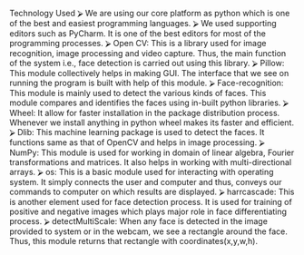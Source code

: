 Technology Used
⮚ We are using our core platform as python which is one of the best and easiest programming languages.
⮚ We used supporting editors such as PyCharm. It is one of the best editors for most of the programming processes.
⮚ Open CV: This is a library used for image recognition, image processing and video capture. Thus, the main function of the 
system i.e., face detection is carried out using this library.
⮚ Pillow: This module collectively helps in making GUI. The interface that we see on running the program is built with help 
of this module.
⮚ Face-recognition: This module is mainly used to detect the various kinds of faces. This module compares and identifies the 
faces using in-built python libraries.
⮚ Wheel: It allow for faster installation in the package distribution process. Whenever we install anything in python wheel 
makes its faster and efficient.
⮚ Dlib: This machine learning package is used to detect the faces. It functions same as that of OpenCV and helps in image 
processing.
⮚ NumPy: This module is used for working in domain of linear algebra, Fourier transformations and matrices. It also helps in 
working with multi-directional arrays.
⮚ os: This is a basic module used for interacting with operating system. It simply connects the user and computer and thus, 
conveys our commands to computer on which results are displayed.
⮚ harrcascade: This is another element used for face detection process. It is used for training of positive and negative images 
which plays major role in face differentiating process.
⮚ detectMultiScale: When any face is detected in the image provided to system or in the webcam, we see a rectangle around 
the face. Thus, this module returns that rectangle with coordinates(x,y,w,h).
